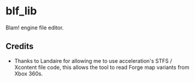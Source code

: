 # blf_lib
Blam! engine file editor.
## Credits
- Thanks to Landaire for allowing me to use acceleration's STFS / Xcontent file code, this allows the tool to read Forge map variants from Xbox 360s.